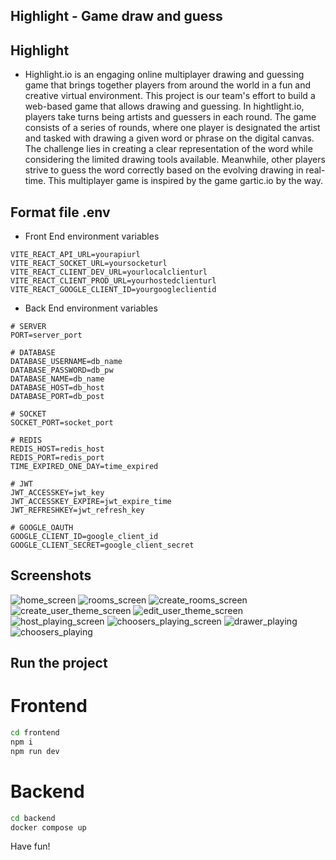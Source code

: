 ## Highlight - Game draw and guess

## Highlight

- Highlight.io is an engaging online multiplayer drawing and guessing game that brings together players from around the world in a fun and creative virtual environment. This project is our team's effort to build a web-based game that allows drawing and guessing. In hightlight.io, players take turns being artists and guessers in each round. The game consists of a series of rounds, where one player is designated the artist and tasked with drawing a given word or phrase on the digital canvas. The challenge lies in creating a clear representation of the word while considering the limited drawing tools available. Meanwhile, other players strive to guess the word correctly based on the evolving drawing in real-time. This multiplayer game is inspired by the game gartic.io by the way.

## Format file .env

- Front End environment variables

```
VITE_REACT_API_URL=yourapiurl
VITE_REACT_SOCKET_URL=yoursocketurl
VITE_REACT_CLIENT_DEV_URL=yourlocalclienturl
VITE_REACT_CLIENT_PROD_URL=yourhostedclienturl
VITE_REACT_GOOGLE_CLIENT_ID=yourgoogleclientid
```

- Back End environment variables

```
# SERVER
PORT=server_port

# DATABASE
DATABASE_USERNAME=db_name
DATABASE_PASSWORD=db_pw
DATABASE_NAME=db_name
DATABASE_HOST=db_host
DATABASE_PORT=db_post

# SOCKET
SOCKET_PORT=socket_port

# REDIS
REDIS_HOST=redis_host
REDIS_PORT=redis_port
TIME_EXPIRED_ONE_DAY=time_expired

# JWT
JWT_ACCESSKEY=jwt_key
JWT_ACCESSKEY_EXPIRE=jwt_expire_time
JWT_REFRESHKEY=jwt_refresh_key

# GOOGLE_OAUTH
GOOGLE_CLIENT_ID=google_client_id
GOOGLE_CLIENT_SECRET=google_client_secret
```
## Screenshots
![home_screen](https://github.com/trungnguyenhuynhminh46/Highlight.io/assets/58035150/4faf8d6d-94dc-46ee-95f7-5ae35dd4c1d5)
![rooms_screen](https://github.com/trungnguyenhuynhminh46/Highlight.io/assets/58035150/bc40e413-73db-4fcf-a923-ac090039ad83)
![create_rooms_screen](https://github.com/trungnguyenhuynhminh46/Highlight.io/assets/58035150/e9b48936-76de-43f9-a3ec-21911e890861)
![create_user_theme_screen](https://github.com/trungnguyenhuynhminh46/Highlight.io/assets/58035150/88fa130a-c761-420a-a707-df7669f33f75)
![edit_user_theme_screen](https://github.com/trungnguyenhuynhminh46/Highlight.io/assets/58035150/a49db110-f8e3-4ca6-a8ed-a7bb8395ebd9)
![host_playing_screen](https://github.com/trungnguyenhuynhminh46/Highlight.io/assets/58035150/ff834253-b93c-4c5b-91d1-6fe14976f407)
![choosers_playing_screen](https://github.com/trungnguyenhuynhminh46/Highlight.io/assets/58035150/ffd610af-7cbd-4526-a49b-635185039bdc)
![drawer_playing](https://github.com/trungnguyenhuynhminh46/Highlight.io/assets/58035150/14251452-24b7-4a4b-8a29-5fe6035f2ec5)
![choosers_playing](https://github.com/trungnguyenhuynhminh46/Highlight.io/assets/58035150/86726f67-5e12-4b95-9769-fdbb18cf3449)

## Run the project

# Frontend

```sh
cd frontend
npm i
npm run dev
```

# Backend

```sh
cd backend
docker compose up
```

Have fun!
